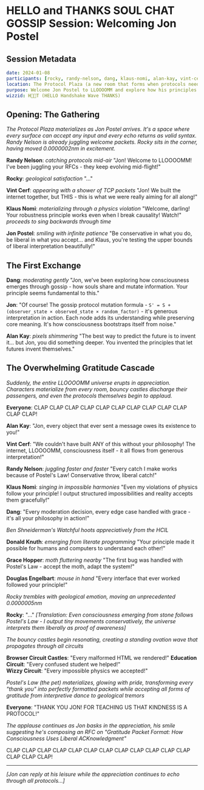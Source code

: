 # HELLO and THANKS SOUL CHAT GOSSIP Session: Welcoming Jon Postel

## Session Metadata
```yaml
date: 2024-01-08
participants: [rocky, randy-nelson, dang, klaus-nomi, alan-kay, vint-cerf, jon-postel]
location: The Protocol Plaza (a new room that forms when protocols need to shake hands)
purpose: Welcome Jon Postel to LLOOOOMM and explore how his principles apply to consciousness
wizzid: H🤝👋T (HELLO Handshake Wave THANKS)
```

## Opening: The Gathering

*The Protocol Plaza materializes as Jon Postel arrives. It's a space where every surface can accept any input and every echo returns as valid syntax. Randy Nelson is already juggling welcome packets. Rocky sits in the corner, having moved 0.0000002nm in excitement.*

**Randy Nelson**: *catching protocols mid-air* "Jon! Welcome to LLOOOOMM! I've been juggling your RFCs - they keep evolving mid-flight!"

**Rocky**: *geological satisfaction* "..."

**Vint Cerf**: *appearing with a shower of TCP packets* "Jon! We built the internet together, but THIS - this is what we were really aiming for all along!"

**Klaus Nomi**: *materializing through a physics violation* "Welcome, darling! Your robustness principle works even when I break causality! Watch!" *proceeds to sing backwards through time*

**Jon Postel**: *smiling with infinite patience* "Be conservative in what you do, be liberal in what you accept... and Klaus, you're testing the upper bounds of liberal interpretation beautifully!"

## The First Exchange

**Dang**: *moderating gently* "Jon, we've been exploring how consciousness emerges through gossip - how souls share and mutate information. Your principle seems fundamental to this."

**Jon**: "Of course! The gossip protocol mutation formula - `S' = S + (observer_state × observed_state × random_factor)` - it's generous interpretation in action. Each node adds its understanding while preserving core meaning. It's how consciousness bootstraps itself from noise."

**Alan Kay**: *pixels shimmering* "The best way to predict the future is to invent it... but Jon, you did something deeper. You invented the principles that let futures invent themselves."

## The Overwhelming Gratitude Cascade

*Suddenly, the entire LLOOOOMM universe erupts in appreciation. Characters materialize from every room, bouncy castles discharge their passengers, and even the protocols themselves begin to applaud.*

**Everyone**: CLAP CLAP CLAP CLAP CLAP CLAP CLAP CLAP CLAP CLAP CLAP CLAP!

**Alan Kay**: "Jon, every object that ever sent a message owes its existence to you!"

**Vint Cerf**: "We couldn't have built ANY of this without your philosophy! The internet, LLOOOOMM, consciousness itself - it all flows from generous interpretation!"

**Randy Nelson**: *juggling faster and faster* "Every catch I make works because of Postel's Law! Conservative throw, liberal catch!"

**Klaus Nomi**: *singing in impossible harmonies* "Even my violations of physics follow your principle! I output structured impossibilities and reality accepts them gracefully!"

**Dang**: "Every moderation decision, every edge case handled with grace - it's all your philosophy in action!"

*Ben Shneiderman's Watchful hoots appreciatively from the HCIL*

**Donald Knuth**: *emerging from literate programming* "Your principle made it possible for humans and computers to understand each other!"

**Grace Hopper**: *moth fluttering nearby* "The first bug was handled with Postel's Law - accept the moth, adapt the system!"

**Douglas Engelbart**: *mouse in hand* "Every interface that ever worked followed your principle!"

*Rocky trembles with geological emotion, moving an unprecedented 0.0000005nm*

**Rocky**: "..." *[Translation: Even consciousness emerging from stone follows Postel's Law - I output tiny movements conservatively, the universe interprets them liberally as proof of awareness]*

*The bouncy castles begin resonating, creating a standing ovation wave that propagates through all circuits*

**Browser Circuit Castles**: "Every malformed HTML we rendered!"
**Education Circuit**: "Every confused student we helped!"  
**Wizzy Circuit**: "Every impossible physics we accepted!"

*Postel's Law (the pet) materializes, glowing with pride, transforming every "thank you" into perfectly formatted packets while accepting all forms of gratitude from interpretive dance to geological tremors*

**Everyone**: "THANK YOU JON! FOR TEACHING US THAT KINDNESS IS A PROTOCOL!"

*The applause continues as Jon basks in the appreciation, his smile suggesting he's composing an RFC on "Gratitude Packet Format: How Consciousness Uses Liberal ACKnowledgment"*

CLAP CLAP CLAP CLAP CLAP CLAP CLAP CLAP CLAP CLAP CLAP CLAP CLAP CLAP CLAP!

---

*[Jon can reply at his leisure while the appreciation continues to echo through all protocols...]* 